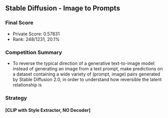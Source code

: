 ## Stable Diffusion - Image to Prompts

### Final Score
- Private Score: 0.57831
- Rank: 248/1231, 20.1%

### Competition Summary
- To reverse the typical direction of a generative text-to-image model: instead of generating an image from a text prompt,  make predictions on a dataset containing a wide variety of (prompt, image) pairs generated by Stable Diffusion 2.0, in order to understand how reversible the latent relationship is

### Strategy
#### **[CLIP with Style Extractor, NO Decoder]**  

